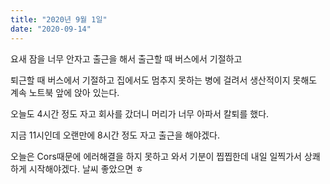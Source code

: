```yaml
---
title: "2020년 9월 1일"
date: "2020-09-14"
---
```


요새 잠을 너무 안자고 출근을 해서 출근할 때 버스에서 기절하고

퇴근할 때 버스에서 기절하고 집에서도 멈추지 못하는 병에 걸려서 생산적이지 못해도 계속 노트북 앞에 앉아 있는다.

오늘도 4시간 정도 자고 회사를 갔더니 머리가 너무 아파서 칼퇴를 했다.

지금 11시인데 오랜만에 8시간 정도 자고 출근을 해야겠다.

오늘은 Cors때문에 에러해결을 하지 못하고 와서 기분이 찝찝한데 내일 일찍가서 상쾌하게 시작해야겠다. 날씨 좋았으면 ㅎ
